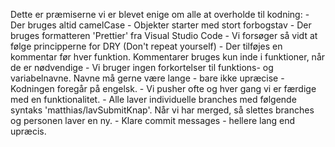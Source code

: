 Dette er præmiserne vi er blevet enige om alle at overholde til kodning:
	- Der bruges altid camelCase
	- Objekter starter med stort forbogstav
	- Der bruges formatteren 'Prettier' fra Visual Studio Code
	- Vi forsøger så vidt at følge principperne for DRY (Don't repeat yourself)
	- Der tilføjes en kommentar før hver funktion. Kommentarer bruges kun inde i funktioner, når de er nødvendige
	- Vi bruger ingen forkortelser til funktions- og variabelnavne. Navne må gerne være lange - bare ikke upræcise
	- Kodningen foregår på engelsk.
	- Vi pusher ofte og hver gang vi er færdige med en funktionalitet.
	- Alle laver individuelle branches med følgende syntaks 'matthias/lavSubmitKnap'. Når vi har merged, så slettes branches og personen laver en ny.
	- Klare commit messages - hellere lang end upræcis.
	
